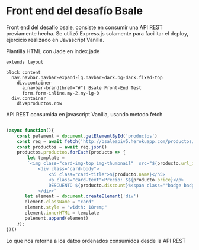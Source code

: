 
# Front end del desafío Bsale

Front end del desafio bsale, consiste en consumir una API REST previamente hecha.
Se utilizó Express.js solamente para facilitar el deploy, ejercicio realizado en Javascript Vanilla.





Plantilla HTML con Jade en index.jade
```jade
extends layout

block content
  nav.navbar.navbar-expand-lg.navbar-dark.bg-dark.fixed-top
    div.container
      a.navbar-brand(href="#") Bsale Front-End Test 
      form.form-inline.my-2.my-lg-0
  div.container
    div#productos.row
```




API REST consumida en javascript Vanilla, usando metodo fetch

```javascript

(async function(){
    const pelement = document.getElementById('productos')
    const req = await fetch('http://bsaleapiv5.herokuapp.com/productos/productos/')
    const productos = await req.json() 
    productos.productos.forEach(producto => {
        let template = 
        `<img class="card-img-top img-thumbnail"  src="${producto.url_image}" alt="Card image cap">
            <div class="card-body">
                <h5 class="card-title">${producto.name}</h5>
                <p class="card-text">Precio: $${producto.price}</p>
                DESCUENTO ${producto.discount}%<span class=""badge badge-danger"></span>
            </div>`
       let element = document.createElement('div')
       element.className = "card"
       element.style = "width: 18rem;"
       element.innerHTML = template
       pelement.append(element)
    });
})()
```
Lo que nos retorna a los datos ordenados consumidos desde la API REST



